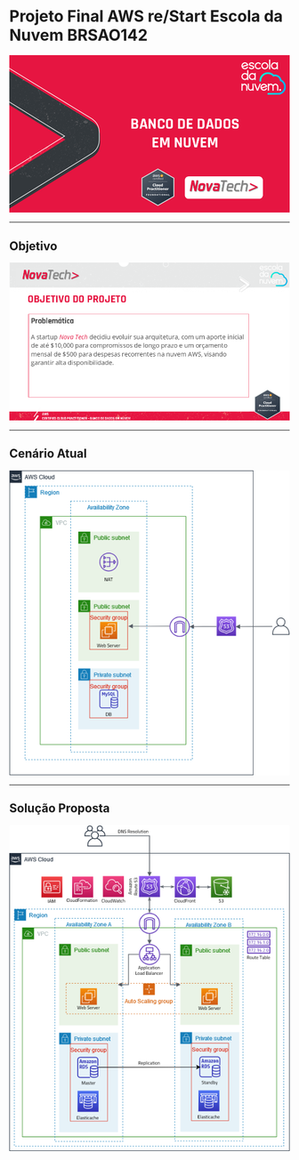 # Projeto Final AWS re/Start Escola da Nuvem BRSAO142 

<div align="center">
  <img src="imagens/EDN-capa.png"/>
</div>

---

## Objetivo

<div align="center">
  <img src="imagens/EDN-objetivo.pptx.png"/>
</div>

---

## Cenário Atual

<div align="center">
  <img src="imagens/EDN-cenario-atual.PNG"/>
</div>

---

## Solução Proposta

<div align="center">
  <img src="imagens/EDN-solucao.png"/>
</div>

